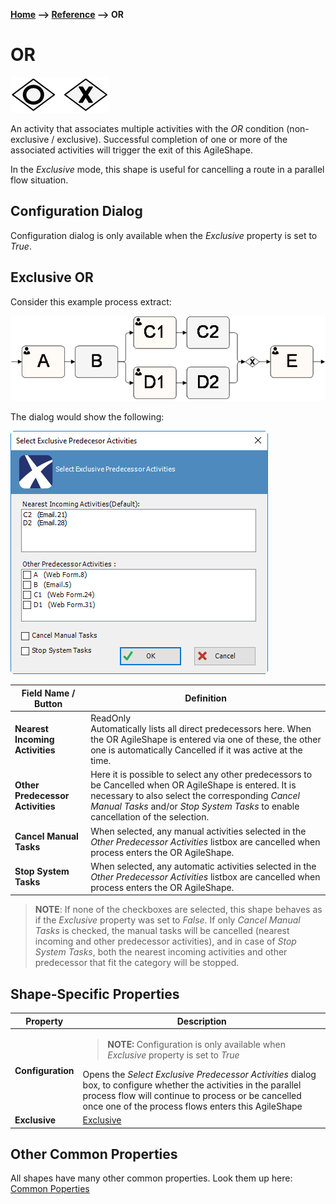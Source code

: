 __[Home](/) --> [Reference](/ref) --> OR__

# OR

![Or](media/Or.png)

An activity that associates multiple activities with the *OR* condition
(non-exclusive / exclusive). Successful completion of one or more of the
associated activities will trigger the exit of this AgileShape.

In the *Exclusive* mode, this shape is useful for cancelling a route in a parallel
flow situation.

## Configuration Dialog

Configuration dialog is only available when the *Exclusive* property is set to
*True*.

## Exclusive OR

Consider this example process extract:

![Or](media/Or1.png)

The dialog would show the following:

![Or](media/Or2.png)

| Field Name / Button          | Definition                                                                                                                                                                                                                                     |
|------------------------------|------------------------------------------------------------------------------------------------------------------------------------------------------------------------------------------------------------------------------------------------|
| **Nearest Incoming Activities**  | ReadOnly<br>Automatically lists all direct predecessors here. When the OR AgileShape is entered via one of these, the other one is automatically Cancelled if it was active at the time.                                                         |
| **Other Predecessor Activities** | Here it is possible to select any other predecessors to be Cancelled when OR AgileShape is entered. It is necessary to also select the corresponding *Cancel Manual Tasks* and/or *Stop System Tasks* to enable cancellation of the selection. |
| **Cancel Manual Tasks**          | When selected, any manual activities selected in the *Other Predecessor Activities* listbox are cancelled when process enters the OR AgileShape.                                                                                               |
| **Stop System Tasks**            | When selected, any automatic activities selected in the *Other Predecessor Activities* listbox are cancelled when process enters the OR AgileShape.                                                                                            |

> **NOTE**: If none of the checkboxes are selected, this shape behaves as if the
> *Exclusive* property was set to *False*. If only *Cancel Manual Tasks* is
> checked, the manual tasks will be cancelled (nearest incoming and other
> predecessor activities), and in case of *Stop System Tasks*, both the nearest
> incoming activities and other predecessor that fit the category will be stopped.


## Shape-Specific Properties

| Property | Description |
| -------- | ----------- |
| **Configuration** | <blockquote>**NOTE:** Configuration is only available when *Exclusive* property is set to *True*</blockquote>Opens the *Select Exclusive Predecessor Activities* dialog box, to configure whether the activities in the parallel process flow will continue to process or be cancelled once one of the process flows enters this AgileShape |
| **Exclusive**     | [Exclusive](common/exclusive.md)|

## Other Common Properties
All shapes have many other common properties. Look them up here: [Common Poperties](common/README.md)


